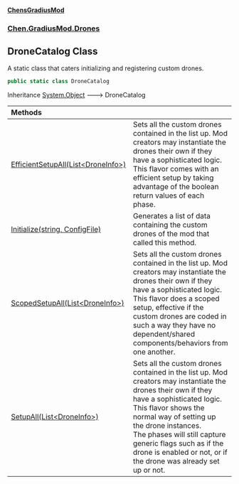 
#### [ChensGradiusMod](index 'index')

### [Chen.GradiusMod.Drones](Y_iPobZkdIiJ9feSuBjDaQ 'Chen.GradiusMod.Drones')

## DroneCatalog Class
A static class that caters initializing and registering custom drones.  
```csharp
public static class DroneCatalog
```

Inheritance [System.Object](https://docs.microsoft.com/en-us/dotnet/api/System.Object 'System.Object') &#129106; DroneCatalog  

| Methods | |
| :--- | :--- |
| [EfficientSetupAll(List&lt;DroneInfo&gt;)](nsDLaVCWj_uLXs8tRatw9A 'Chen.GradiusMod.Drones.DroneCatalog.EfficientSetupAll(System.Collections.Generic.List&lt;Chen.GradiusMod.Drones.DroneInfo&gt;)') | Sets all the custom drones contained in the list up. Mod creators may instantiate the drones their own if they have a sophisticated logic.<br/>This flavor comes with an efficient setup by taking advantage of the boolean return values of each phase.<br/> |
| [Initialize(string, ConfigFile)](tBr4KiHqXaz+RhNhz7358Q 'Chen.GradiusMod.Drones.DroneCatalog.Initialize(string, BepInEx.Configuration.ConfigFile)') | Generates a list of data containing the custom drones of the mod that called this method.<br/> |
| [ScopedSetupAll(List&lt;DroneInfo&gt;)](y1ztxVUTme4S4grql6JqSA 'Chen.GradiusMod.Drones.DroneCatalog.ScopedSetupAll(System.Collections.Generic.List&lt;Chen.GradiusMod.Drones.DroneInfo&gt;)') | Sets all the custom drones contained in the list up. Mod creators may instantiate the drones their own if they have a sophisticated logic.<br/>This flavor does a scoped setup, effective if the custom drones are coded in such a way they have no dependent/shared components/behaviors from one another.<br/> |
| [SetupAll(List&lt;DroneInfo&gt;)](bw5E6naIW2BBCzLDh5Nw6Q 'Chen.GradiusMod.Drones.DroneCatalog.SetupAll(System.Collections.Generic.List&lt;Chen.GradiusMod.Drones.DroneInfo&gt;)') | Sets all the custom drones contained in the list up. Mod creators may instantiate the drones their own if they have a sophisticated logic.<br/>This flavor shows the normal way of setting up the drone instances.<br/>The phases will still capture generic flags such as if the drone is enabled or not, or if the drone was already set up or not.<br/> |
